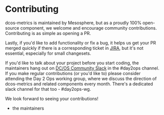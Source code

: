 # Contributing

dcos-metrics is maintained by Mesosphere, but as a proudly 100% open-source component, we welcome and encourage
community contributions. Contributing is as simple as opening a PR.

Lastly, if you'd like to add functionality or fix a bug, it helps us get your PR merged quickly if there is a
corresponding ticket in [JIRA][dcos-jira], but it's not essential, especially for small changesets. 

If you'd like to talk about your project before you start coding, the maintainers hang out on
[DC/OS Community Slack][dcos-slack] in the #day2ops channel. If you make regular contributions (or you'd like to) please
consider attending the Day 2 Ops working group, where we discuss the direction of dcos-metrics and related components
every month. There's a dedicated slack channel for that too - #day2ops-wg.

We look forward to seeing your contributions!

 - the maintainers

[dcos-jira]: https://jira.mesosphere.com
[dcos-slack]: https://dcos-community.slack.com
